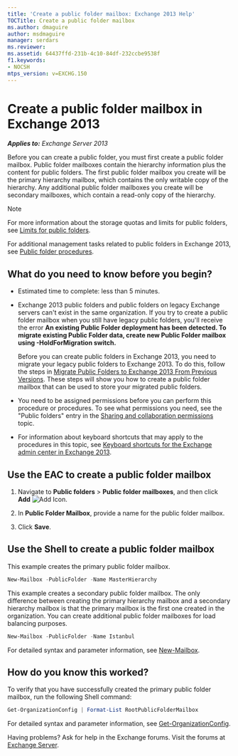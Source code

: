 ```yaml
---
title: 'Create a public folder mailbox: Exchange 2013 Help'
TOCTitle: Create a public folder mailbox
ms.author: dmaguire
author: msdmaguire
manager: serdars
ms.reviewer:
ms.assetid: 64437ffd-231b-4c10-84df-232ccbe9538f
f1.keywords:
- NOCSH
mtps_version: v=EXCHG.150
---
```


# Create a public folder mailbox in Exchange 2013

_**Applies to:** Exchange Server 2013_

Before you can create a public folder, you must first create a public folder mailbox. Public folder mailboxes contain the hierarchy information plus the content for public folders. The first public folder mailbox you create will be the primary hierarchy mailbox, which contains the only writable copy of the hierarchy. Any additional public folder mailboxes you create will be secondary mailboxes, which contain a read-only copy of the hierarchy.

> [!NOTE]
> For more information about the storage quotas and limits for public folders, see [Limits for public folders](limits-for-public-folders-exchange-2013-help.md).

For additional management tasks related to public folders in Exchange 2013, see [Public folder procedures](public-folder-procedures-exchange-2013-help.md).

## What do you need to know before you begin?

- Estimated time to complete: less than 5 minutes.

- Exchange 2013 public folders and public folders on legacy Exchange servers can't exist in the same organization. If you try to create a public folder mailbox when you still have legacy public folders, you'll receive the error **An existing Public Folder deployment has been detected. To migrate existing Public Folder data, create new Public Folder mailbox using -HoldForMigration switch.**

  Before you can create public folders in Exchange 2013, you need to migrate your legacy public folders to Exchange 2013. To do this, follow the steps in [Migrate Public Folders to Exchange 2013 From Previous Versions](/previous-versions/exchange-server/exchange-150/jj150486(v=exchg.150)). These steps will show you how to create a public folder mailbox that can be used to store your migrated public folders.

- You need to be assigned permissions before you can perform this procedure or procedures. To see what permissions you need, see the "Public folders" entry in the [Sharing and collaboration permissions](sharing-and-collaboration-permissions-exchange-2013-help.md) topic.

- For information about keyboard shortcuts that may apply to the procedures in this topic, see [Keyboard shortcuts for the Exchange admin center in Exchange 2013](keyboard-shortcuts-in-the-exchange-admin-center-2013-help.md).

## Use the EAC to create a public folder mailbox

1. Navigate to **Public folders** \> **Public folder mailboxes**, and then click **Add** ![Add Icon](images/ITPro_EAC_AddIcon.gif).

2. In **Public Folder Mailbox**, provide a name for the public folder mailbox.

3. Click **Save**.

## Use the Shell to create a public folder mailbox

This example creates the primary public folder mailbox.

```powershell
New-Mailbox -PublicFolder -Name MasterHierarchy
```

This example creates a secondary public folder mailbox. The only difference between creating the primary hierarchy mailbox and a secondary hierarchy mailbox is that the primary mailbox is the first one created in the organization. You can create additional public folder mailboxes for load balancing purposes.

```powershell
New-Mailbox -PublicFolder -Name Istanbul
```

For detailed syntax and parameter information, see [New-Mailbox](/powershell/module/exchange/new-mailbox).

## How do you know this worked?

To verify that you have successfully created the primary public folder mailbox, run the following Shell command:

```powershell
Get-OrganizationConfig | Format-List RootPublicFolderMailbox
```

For detailed syntax and parameter information, see [Get-OrganizationConfig](/powershell/module/exchange/get-organizationconfig).

Having problems? Ask for help in the Exchange forums. Visit the forums at [Exchange Server](https://social.technet.microsoft.com/forums/office/home?category=exchangeserver).